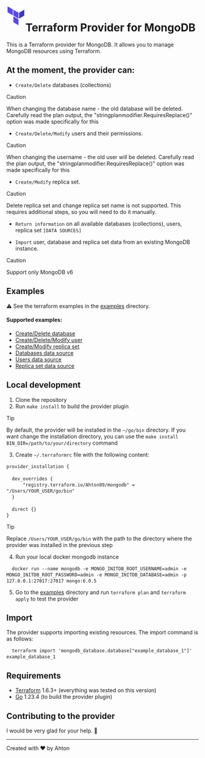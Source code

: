 <a href="https://terraform.io">
    <img src=".github/tf.png" alt="Terraform logo" title="Terraform" align="left" height="50" />
</a>

# Terraform Provider for MongoDB
This is a Terraform provider for MongoDB. It allows you to manage MongoDB resources using Terraform.

## At the moment, the provider can:
- `Create/Delete` databases (collections)
> [!CAUTION]
> When changing the database name - the old database will be deleted. Carefully read the plan output, the "stringplanmodifier.RequiresReplace()" option was made specifically for this

- `Create/Delete/Modify` users and their permissions.
> [!CAUTION]
> When changing the username - the old user will be deleted. Carefully read the plan output, the "stringplanmodifier.RequiresReplace()" option was made specifically for this

- `Create/Modify` replica set.
> [!CAUTION]
> Delete replica set and change replica set name is not supported. This requires additional steps, so you will need to do it manually.

- `Return information` on all available databases (collections), users, replica set `[DATA SOURCES]`

- `Import` user, database and replica set data from an existing MongoDB instance.

> [!CAUTION]
> Support only MongoDB v6

## Examples
⚠️ See the terraform examples in the [examples](_examples) directory. 

#### Supported examples:
- [Create/Delete database](_examples/database)
- [Create/Delete/Modify user](_examples/user)
- [Create/Modify replica set](_examples/replicaset)
- [Databases data source](_examples/databases_datasource)
- [Users data source](_examples/users_datasource)
- [Replica set data source](_examples/replicaset_datasource)

## Local development
1. Clone the repository
2. Run `make install` to build the provider plugin
> [!TIP]
> By default, the provider will be installed in the `~/go/bin` directory. If you want change the installation directory, you can use the `make install BIN_DIR=/path/to/your/directory` command
3. Create `~/.terraformrc` file with the following content:
``` hcl
provider_installation {

  dev_overrides {
      "registry.terraform.io/Ahton89/mongodb" = "/Users/YOUR_USER/go/bin"
  }

  direct {}
}
```
> [!TIP]
> Replace `/Users/YOUR_USER/go/bin` with the path to the directory where the provider was installed in the previous step
4. Run your local docker mongodb instance 
```shell
  docker run --name mongodb -e MONGO_INITDB_ROOT_USERNAME=admin -e MONGO_INITDB_ROOT_PASSWORD=admin -e MONGO_INITDB_DATABASE=admin -p 127.0.0.1:27017:27017 mongo:6.0.5
```
5. Go to the [examples](_examples) directory and run `terraform plan` and `terraform apply` to test the provider

## Import

The provider supports importing existing resources. The import command is as follows:
```shell
  terraform import 'mongodb_database.database["example_database_1"]' example_database_1
```

## Requirements
-	[Terraform](https://www.terraform.io/downloads.html) 1.6.3+ (everything was tested on this version)
-	[Go](https://golang.org/doc/install) 1.23.4 (to build the provider plugin)


## Contributing to the provider
I would be very glad for your help. 🤗

---
Created with ❤️ by Ahton